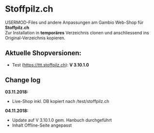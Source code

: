 # Stoffpilz.ch

USERMOD-Files und andere Anpassungen am Gambio Web-Shop für **Stoffpilz.ch**  
Zur Installation in **temporäres** Verzeichnis clonen und anschliessend ins Original-Verzeichnis kopieren.

## Aktuelle Shopversionen:
* Test (https://ttt.stoffpilz.ch):        **V 3.10.1.0**


## Change log
**03.11.2018:**  
* Live-Shop inkl. DB kopiert nach /test/stoffpilz.ch  

**04.11.2018:**  
* Update auf V 3.10.1.0 gem. Hanbuch durchgeführt
* Inhalt Offline-Seite angepasst